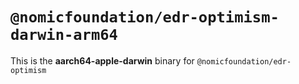 # `@nomicfoundation/edr-optimism-darwin-arm64`

This is the **aarch64-apple-darwin** binary for `@nomicfoundation/edr-optimism`
